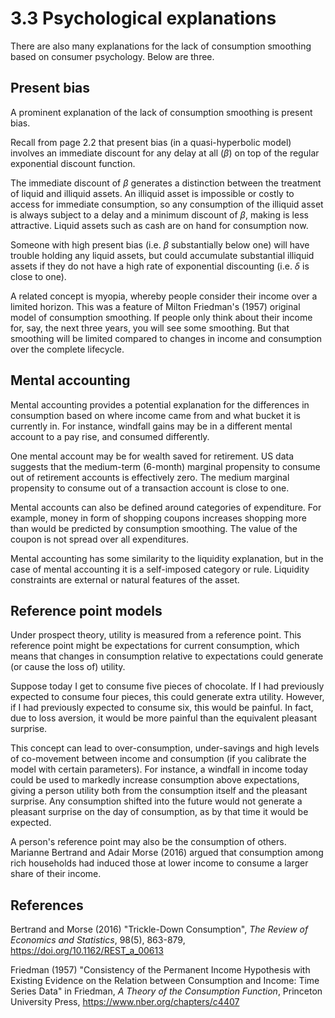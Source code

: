 # 3.3 Psychological explanations

There are also many explanations for the lack of consumption smoothing based on consumer psychology. Below are three.

## Present bias

A prominent explanation of the lack of consumption smoothing is present bias.

Recall from page 2.2 that present bias (in a quasi-hyperbolic model) involves an immediate discount for any delay at all ($\beta$) on top of the regular exponential discount function.

The immediate discount of $\beta$ generates a distinction between the treatment of liquid and illiquid assets. An illiquid asset is impossible or costly to access for immediate consumption, so any consumption of the illiquid asset is always subject to a delay and a minimum discount of $\beta$, making is less attractive. Liquid assets such as cash are on hand for consumption now.

Someone with high present bias (i.e. $\beta$ substantially below one) will have trouble holding any liquid assets, but could accumulate substantial illiquid assets if they do not have a high rate of exponential discounting (i.e. $\delta$ is close to one). 

A related concept is myopia, whereby people consider their income over a limited horizon. This was a feature of Milton Friedman's (1957) original model of consumption smoothing. If people only think about their income for, say, the next three years, you will see some smoothing. But that smoothing will be limited compared to changes in income and consumption over the complete lifecycle.

## Mental accounting

Mental accounting provides a potential explanation for the differences in consumption based on where income came from and what bucket it is currently in. For instance, windfall gains may be in a different mental account to a pay rise, and consumed differently.

One mental account may be for wealth saved for retirement. US data suggests that the medium-term (6-month) marginal propensity to consume out of retirement accounts is effectively zero. The medium marginal propensity to consume out of a transaction account is close to one.

Mental accounts can also be defined around categories of expenditure. For example, money in form of shopping coupons increases shopping more than would be predicted by consumption smoothing. The value of the coupon is not spread over all  expenditures.

Mental accounting has some similarity to the liquidity explanation, but in the case of mental accounting it is a self-imposed category or rule. Liquidity constraints are external or natural features of the asset.

## Reference point models

Under prospect theory, utility is measured from a reference point. This reference point might be expectations for current consumption, which means that changes in consumption relative to expectations could generate (or cause the loss of) utility.

Suppose today I get to consume five pieces of chocolate. If I had previously expected to consume four pieces, this could generate extra utility. However, if I had previously expected to consume six, this would be painful. In fact, due to loss aversion, it would be more painful than the equivalent pleasant surprise.

This concept can lead to over-consumption, under-savings and high levels of co-movement between income and consumption (if you calibrate the model with certain parameters). For instance, a windfall in income today could be used to markedly increase consumption above expectations, giving a person utility both from the consumption itself and the pleasant surprise. Any consumption shifted into the future would not generate a pleasant surprise on the day of consumption, as by that time it would be expected.

A person's reference point may also be the consumption of others. Marianne Bertrand and Adair Morse (2016) argued that consumption among rich households had induced those at lower income to consume a larger share of their income.

## References

Bertrand and Morse (2016) "Trickle-Down Consumption", *The Review of Economics and Statistics*, 98(5), 863-879, https://doi.org/10.1162/REST_a_00613

Friedman (1957) "Consistency of the Permanent Income Hypothesis with Existing Evidence on the Relation between Consumption and Income: Time Series Data" in Friedman, *A Theory of the Consumption Function*, Princeton University Press, https://www.nber.org/chapters/c4407